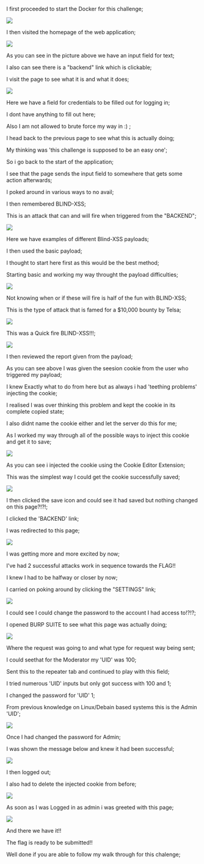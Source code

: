 I first proceeded to start the Docker for this challenge;

<img src= "./kryptos start.png">

I then visited the homepage of the web application;

<img src= "./kryptos homepage.png">

As you can see in the picture above we have an input field for text;

I also can see there is a "backend" link which is clickable;

I visit the page to see what it is and what it does;

<img src= "./kryptos login.png">

Here we have a field for credentials to be filled out for logging in;

I dont have anything to fill out here;

Also I am not allowed to brute force my way in :) ;

I head back to the previous page to see what this is actually doing;

My thinking was 'this challenge is supposed to be an easy one'; 

So i go back to the start of the application;

I see that the page sends the input field to somewhere that gets some action afterwards;

I poked around in various ways to no avail;

I then remembered BLIND-XSS;

This is an attack that can and will fire when triggered from the "BACKEND";

<img src= "./xsshunter payload page.png">

Here we have examples of different Blind-XSS payloads;

I then used the basic payload;

I thought to start here first as this would be the best method;

Starting basic and working my way throught the payload difficulties;

<img src= "./kryptos home and payload.png">

Not knowing when or if these will fire is half of the fun with BLIND-XSS;

This is the type of attack that is famed for a $10,000 bounty by Telsa;

<img src= "./xsshunter payload fire.png">

This was a Quick fire BLIND-XSS!!!;

<img src= "./xsshunter report.png">

I then reviewed the report given from the payload;

As you can see above I was given the seesion cookie from the user who triggered my payload;

I knew Exactly what to do from here but as always i had 'teething problems' injecting the cookie;

I realised I was over thinking this problem and kept the cookie in its complete copied state;

I also didnt name the cookie either and let the server do this for me;

As I worked my way through all of the possible ways to inject this cookie and get it to save;

<img src= "./kryptos adding cookie homepage.png">

As you can see i injected the cookie using the Cookie Editor Extension;

This was the simplest way I could get the cookie successfully saved;

<img src= "./kryptos injecting cookie.png">

I then clicked the save icon and could see it had saved but nothing changed on this page?!?!;

I clicked the 'BACKEND' link;

I was redirected to this page;

<img src= "./kryptos tickets.png">

I was getting more and more excited by now;

I've had 2 successful attacks work in sequence towards the FLAG!!

I knew I had to be halfway or closer by now;

I carried on poking around by clicking the "SETTINGS" link;

<img src= "./kryptos settings.png">

I could see I could change the password to the account I had access to!?!?;

I opened BURP SUITE to see what this page was actually doing;

<img src= "./starting burpsuite.png">

Where the request was going to and what type for request way being sent;

I could seethat for the Moderator my 'UID' was 100;

Sent this to the repeater tab and continued to play with this field;

I tried numerous 'UID' inputs but only got success with 100 and 1;

I changed the password for 'UID' 1;

From previous knowledge on Linux/Debain based systems this is the Admin 'UID';

<img src= "./intercepted code in burpsuite.png">

Once I had changed the password for Admin;

I was shown the message below and knew it had been successful;

<img src= "./kryptos change password.png">

I then logged out;

I also had to delete the injected cookie from before;

<img src= "./kryptos admin login.png">

As soon as I was Logged in as admin i was greeted with this page;

<img src= "./kryptos vault flag.png">

And there we have it!!

The flag is ready to be submitted!!

Well done if you are able to follow my walk through for this chalenge;
